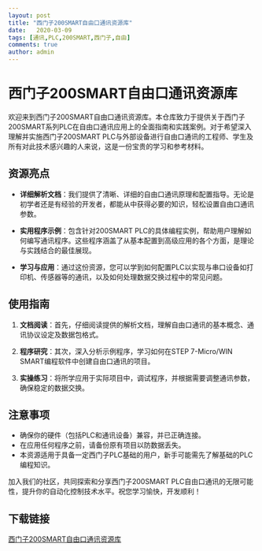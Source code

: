 ```yaml
---
layout: post
title: "西门子200SMART自由口通讯资源库"
date:   2020-03-09
tags: [通讯,PLC,200SMART,西门子,自由]
comments: true
author: admin
---
```

# 西门子200SMART自由口通讯资源库

欢迎来到西门子200SMART自由口通讯资源库。本仓库致力于提供关于西门子200SMART系列PLC在自由口通讯应用上的全面指南和实践案例。对于希望深入理解并实施西门子200SMART PLC与外部设备进行自由口通讯的工程师、学生及所有对此技术感兴趣的人来说，这是一份宝贵的学习和参考材料。

## 资源亮点

- **详细解析文档**：我们提供了清晰、详细的自由口通讯原理和配置指导。无论是初学者还是有经验的开发者，都能从中获得必要的知识，轻松设置自由口通讯参数。

- **实用程序示例**：包含针对200SMART PLC的具体编程实例，帮助用户理解如何编写通讯程序。这些程序涵盖了从基本配置到高级应用的各个方面，是理论与实践结合的最佳展现。

- **学习与应用**：通过这份资源，您可以学到如何配置PLC以实现与串口设备如打印机、传感器等的通讯，以及如何处理数据交换过程中的常见问题。

## 使用指南

1. **文档阅读**：首先，仔细阅读提供的解析文档，理解自由口通讯的基本概念、通讯协议设定及数据包格式。
   
2. **程序研究**：其次，深入分析示例程序，学习如何在STEP 7-Micro/WIN SMART编程软件中创建自由口通讯的项目。

3. **实操练习**：将所学应用于实际项目中，调试程序，并根据需要调整通讯参数，确保稳定的数据交换。

## 注意事项

- 确保你的硬件（包括PLC和通讯设备）兼容，并已正确连接。
- 在应用任何程序之前，请备份原有项目以防数据丢失。
- 本资源适用于具备一定西门子PLC基础的用户，新手可能需先了解基础的PLC编程知识。

加入我们的社区，共同探索和分享西门子200SMART PLC自由口通讯的无限可能性，提升你的自动化控制技术水平。祝您学习愉快，开发顺利！

## 下载链接

[西门子200SMART自由口通讯资源库](https://pan.quark.cn/s/561ab070a8fb)